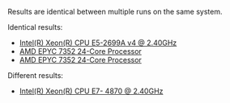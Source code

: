 
Results are identical between multiple runs on the same system.

Identical results:
 * [Intel(R) Xeon(R) CPU E5-2699A v4 @ 2.40GHz](apollo-01.html)
 * [AMD EPYC 7352 24-Core Processor](apollo-15.html)
 * [AMD EPYC 7352 24-Core Processor](zeus.html)

Different results:
 * [Intel(R) Xeon(R) CPU E7- 4870  @ 2.40GHz](apollo-14.html)
